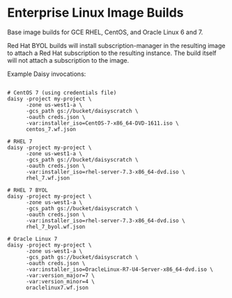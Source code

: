 # Enterprise Linux Image Builds

Base image builds for GCE RHEL, CentOS, and Oracle Linux 6 and 7.

Red Hat BYOL builds will install subscription-manager in the resulting image to
attach a Red Hat subscription to the resulting instance. The build itself will
not attach a subscription to the image.

Example Daisy invocations:
```shell

# CentOS 7 (using credentials file)
daisy -project my-project \
      -zone us-west1-a \
      -gcs_path gs://bucket/daisyscratch \
      -oauth creds.json \
      -var:installer_iso=CentOS-7-x86_64-DVD-1611.iso \
      centos_7.wf.json

# RHEL 7
daisy -project my-project \
      -zone us-west1-a \
      -gcs_path gs://bucket/daisyscratch \
      -oauth creds.json \
      -var:installer_iso=rhel-server-7.3-x86_64-dvd.iso \
      rhel_7.wf.json

# RHEL 7 BYOL
daisy -project my-project \
      -zone us-west1-a \
      -gcs_path gs://bucket/daisyscratch \
      -oauth creds.json \
      -var:installer_iso=rhel-server-7.3-x86_64-dvd.iso \
      rhel_7_byol.wf.json

# Oracle Linux 7
daisy -project my-project \
      -zone us-west1-a \
      -gcs_path gs://bucket/daisyscratch \
      -oauth creds.json \
      -var:installer_iso=OracleLinux-R7-U4-Server-x86_64-dvd.iso \
      -var:version_major=7 \
      -var:version_minor=4 \
      oraclelinux7.wf.json
```
